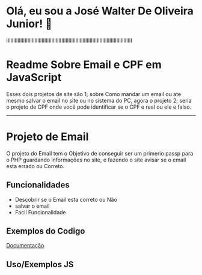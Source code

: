 # Olá, eu sou a José Walter De Oliveira Junior! 👋

IIIIIIIIIIIIIIIIIIIIIIIIIIIIIIIIIIIIIIIIIIIIIIIIIIIIIIIIIIIIIIIIIIIIIIIIIIIIIIIIIIIIIIIII

# Readme Sobre Email e CPF em JavaScript

Esses dois projetos de site são 1; sobre Como mandar um email ou ate mesmo salvar o email no site ou no sistema do PC, agora o projeto 2; seria o projeto de CPF onde você pode identificar se o CPF e real ou ele e falso.

---

# Projeto de Email

O projeto do Email tem o Objetivo de conseguir ser um primerio passp para o PHP guardando informações no site, e fazendo o site avisar se o email esta errado ou Correto.

## Funcionalidades

- Descobrir se o Email esta correto ou Não
- salvar o email
- Facil Funcionalidade

## Exemplos do Codigo

[Documentação](cap1.png)

## Uso/Exemplos JS
